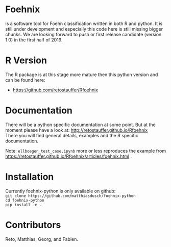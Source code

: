 # Foehnix
is a software tool for Foehn classification written in both R and python.
It is still under development and especially this code here is still missing bigger chunks. We are looking forward to push or first release candidate (version 1.0) in the first half of 2019.

# R Version
The R package is at this stage more mature then this python version and can be found here:
- https://github.com/retostauffer/Rfoehnix

# Documentation
There will be a python specific documentation at some point. But at the moment please have a look at: http://retostauffer.github.io/Rfoehnix  
There you will find general details, examples and the R specific documentation.

Note: `ellboegen_test_case.ipynb` more or less reproduces the example from https://retostauffer.github.io/Rfoehnix/articles/foehnix.html .

# Installation
Currently foehnix-python is only available on github:  
`git clone https://github.com/matthiasdusch/foehnix-python`  
`cd foehnix-python`  
`pip install -e .`
 
# Contributors
Reto, Matthias, Georg, and Fabien.
